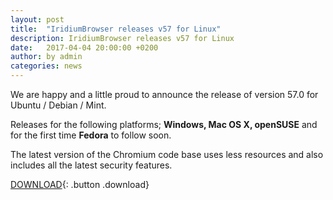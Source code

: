 ```yaml
---
layout: post
title:  "IridiumBrowser releases v57 for Linux"
description: IridiumBrowser releases v57 for Linux
date:   2017-04-04 20:00:00 +0200
author:	by admin
categories: news
---
```


We are happy and a little proud to announce the release of version 57.0 for Ubuntu / Debian / Mint.     
<!--break-->
Releases for the following platforms; **Windows, Mac OS X, openSUSE** and for the first time **Fedora** to follow soon.

The latest version of the Chromium code base uses less resources and also includes all the latest security features.     
      
[DOWNLOAD](/downloads/linux.html "Download v57 for Linux"){: .button .download}     
